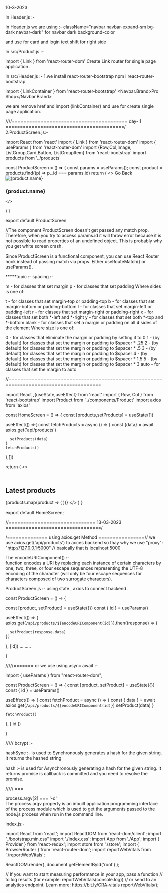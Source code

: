 
10-3-2023

In Header.js :-

In Header.js we are using :-
className="navbar navbar-expand-sm bg-dark navbar-dark" for navbar dark background-color 

<Nav className="d-flex ms-auto order-5"> and use for card and login text shift for right side


In src/Product.js :-

import { Link } from 'react-router-dom'
Create Link router for single page application .


In src/Header.js :-
1.we install react-router-bootstrap
    npm i react-router-bootstrap


import { LinkContainer } from 'react-router-bootstrap'
 <Container>
          <LinkContainer to='/'>
          <Navbar.Brand>Pro Shop</Navbar.Brand>
</LinkContainer>

we are remove href and import {linkContainer} and use for create single page application.

////======================================== day- 1 =========================================/
2.ProductScreen.js:-

import React from 'react'
import { Link } from 'react-router-dom'
import { useParams } from 'react-router-dom'
import {Row,Col,Image, ListGroup,Card,Button, ListGroupItem} from 'react-bootstrap'
import products from '../products'

const ProductScreen = () => {
  const params = useParams();
  const product = products.find((p) => p._id === params.id)
  return (
    <>
    <Link className='btn btn-dark my-3' to='/'>Go Back</Link>
    <Row>
      <Col md={6}>
        <Image src={product.image} alt={product.name} fluid/>
      </Col>
      <Col md={3}>
            <ListGroup >
              <ListGroupItem>
                <h3>{product.name}</h3>
              </ListGroupItem>
            </ListGroup>
      </Col>
    </Row>
      
    </>
  )
}

export default ProductScreen

//The component ProductScreen doesn't get passed any match prop. Therefore, when you try to access params.id it will throw error because it is not possible to read properties of an undefined object. This is probably why you get white screen crash.

Since ProductScreen is a functional component, you can use React Router hook instead of passing match via props. Either useRouteMatch() or useParams().



*****topic :-
spacing :-

m - for classes that set margin
p - for classes that set padding
Where sides is one of:

t - for classes that set margin-top or padding-top
b - for classes that set margin-bottom or padding-bottom
l - for classes that set margin-left or padding-left
r - for classes that set margin-right or padding-right
x - for classes that set both *-left and *-right
y - for classes that set both *-top and *-bottom
blank - for classes that set a margin or padding on all 4 sides of the element
Where size is one of:

0 - for classes that eliminate the margin or padding by setting it to 0
1 - (by default) for classes that set the margin or padding to $spacer * .25
2 - (by default) for classes that set the margin or padding to $spacer * .5
3 - (by default) for classes that set the margin or padding to $spacer
4 - (by default) for classes that set the margin or padding to $spacer * 1.5
5 - (by default) for classes that set the margin or padding to $spacer * 3
auto - for classes that set the margin to auto


//======================================================================================

import React ,{useState,useEffect} from 'react'
import { Row, Col } from 'react-bootstrap'
import Product from '../components/Product'
import axios from 'axios'


const HomeScreen = () => {
  const [products,setProducts] = useState([])
  
  useEffect(() =>{
    const fetchProducts = async () => {
      const {data} = await axios.get('api/products')
      
      setProducts(data)
    }
    fetchProducts()
  },[])

  return (
    <>
      <h1>
        <br />
        Latest products</h1>
      <Row>
        {products.map(product => (
          <Col sm={12} md={6} lg={4} xl={3}>
            <Product product={product} />
          </Col>
        ))}
      </Row>
    </>
  )
}

export default HomeScreen;

//==============================   13-03-2023 =================================/

/============== using axios.get Method ================//
we use axios.get('api/products') to acces backend so thay why we use  "proxy": "http://127.0.0.1:5000"  // basically that is localhost:5000


The encodeURIComponent() :-  
      function encodes a URI by replacing each instance of certain characters by one, two, three, or four escape sequences representing the UTF-8 encoding of the character (will only be four escape sequences for characters composed of two surrogate characters).



ProductScreen.js :-
using state , axios to connect backend .

const ProductScreen = () => {

  const [product, setProduct] = useState({})
  const { id } = useParams()

  useEffect(() => {
    axios.get(`/api/products/${encodeURIComponent(id)}`).then((response) => {

      setProduct(response.data)
    })

  }, [id]) .........

}

/////=======  or we use using async await :-

import { useParams } from "react-router-dom";

const ProductScreen = () => {
  const [product, setProduct] = useState({})
  const { id } = useParams()

  useEffect(() => {
    const fetchProduct = async () => {
      const { data } = await axios.get(`/api/products/${encodeURIComponent(id)}`)
      setProduct(data)
    }

    fetchProduct()
  }, [ id ]) 

}

///// bcrypt :-


hashSync :- is used to Synchronously generates a hash for the given string. It returns the hashed string

hash :- is used for Asynchronously generating a hash for the given string. It returns promise is callback is committed and you need to resolve the promise.

 
///// ===

process.argv[2] === '-d'  
The process.argv property is an inbuilt application programming interface of the process module which is used to get the arguments passed to the node.js process when run in the command line.











index.js:-

import React from 'react';
import ReactDOM from 'react-dom/client';
import "./bootstrap.min.css"
import './index.css';
import App from './App';
import { Provider } from 'react-redux';
import store from './store';
import { BrowserRouter } from 'react-router-dom';
import reportWebVitals from './reportWebVitals';


ReactDOM.render(
  <Provider store={store}>
    <BrowserRouter>
    <App/>
    </BrowserRouter>
  </Provider>
  ,document.getElementById('root')
);

// If you want to start measuring performance in your app, pass a function
// to log results (for example: reportWebVitals(console.log))
// or send to an analytics endpoint. Learn more: https://bit.ly/CRA-vitals
reportWebVitals();